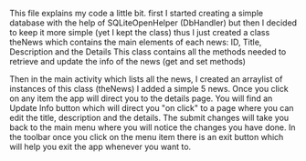 This file explains my code a little bit.
first I started creating a simple database with the help of SQLiteOpenHelper (DbHandler) 
but then I decided to keep it more simple (yet I kept the class)
thus I just created a class theNews which contains the main elements of 
each news: 
ID,
Title,
Description
and the Details
This class contains all the methods needed to retrieve and update the info 
of the news (get and set methods)

Then in the main activity which lists all the news, I created an arraylist of
instances of this class (theNews)
I added a simple 5 news.
Once you click on any item the app will direct you to the details page.
You will find an Update Info button which will direct you "on click" to a page
where you can edit the title, description and the details.
The submit changes will take you back to the main menu where you will notice 
the changes you have done. 
In the toolbar once you click on the menu item there is an exit button which
will help you exit the app whenever you want to.

